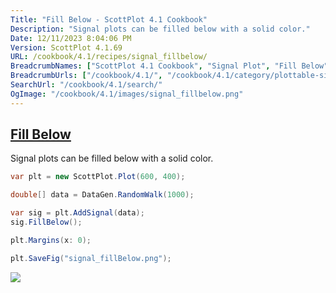 ```yaml
---
Title: "Fill Below - ScottPlot 4.1 Cookbook"
Description: "Signal plots can be filled below with a solid color."
Date: 12/11/2023 8:04:06 PM
Version: ScottPlot 4.1.69
URL: /cookbook/4.1/recipes/signal_fillbelow/
BreadcrumbNames: ["ScottPlot 4.1 Cookbook", "Signal Plot", "Fill Below"]
BreadcrumbUrls: ["/cookbook/4.1/", "/cookbook/4.1/category/plottable-signal-plot", "/cookbook/4.1/recipes/signal_fillbelow/"]
SearchUrl: "/cookbook/4.1/search/"
OgImage: "/cookbook/4.1/images/signal_fillbelow.png"
---
```


<h2><a href='/cookbook/4.1/recipes/signal_fillbelow/'>Fill Below</a></h2>

Signal plots can be filled below with a solid color.

```cs
var plt = new ScottPlot.Plot(600, 400);

double[] data = DataGen.RandomWalk(1000);

var sig = plt.AddSignal(data);
sig.FillBelow();

plt.Margins(x: 0);

plt.SaveFig("signal_fillBelow.png");
```

<img src='../../images/signal_fillbelow.png' class='d-block mx-auto my-5' />


